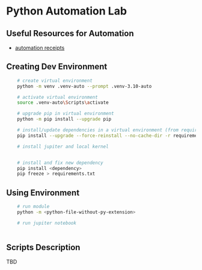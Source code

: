 # Python Automation Lab

## Useful Resources for Automation

- [automation receipts](https://www.codeforests.com/category/automation/)

## Creating Dev Environment

```bash
    # create virtual environment
    python -m venv .venv-auto --prompt .venv-3.10-auto

    # activate virtual environment
    source .venv-auto\Scripts\activate

    # upgrade pip in virtual environment
    python -m pip install --upgrade pip

    # install/update dependencies in a virtual environment (from requirements.txt file)
    pip install --upgrade --force-reinstall --no-cache-dir -r requirements.txt

    # install jupiter and local kernel


    # install and fix new dependency
    pip install <dependency>
    pip freeze > requirements.txt
```

## Using Environment

```bash
    # run module
    python -m <python-file-without-py-extension>

    # run jupiter notebook
    
```

## Scripts Description

TBD
